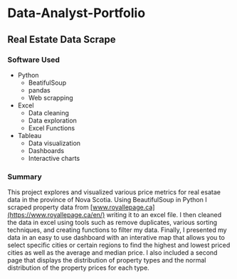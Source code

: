 # Data-Analyst-Portfolio

## Real Estate Data Scrape

### Software Used
  * Python
    - BeatifulSoup
    - pandas
    - Web scrapping
  * Excel
    - Data cleaning
    - Data exploration
    - Excel Functions
  * Tableau
    - Data visualization
    - Dashboards
    - Interactive charts
    
### Summary
This project explores and visualized various price metrics for real esatae data in the province of Nova Scotia. Using BeautifulSoup in Python I scraped property data from [www.royallepage.ca](https://www.royallepage.ca/en/) writing it to an excel file. I then cleaned the data in excel using tools such as remove duplicates, various sorting techniques, and creating functions to filter my data. Finally, I presented my data in an easy to use dashboard with an interative map that allows you to select specific cities or certain regions to find the highest and lowest priced cities as well as the average and median price. I also included a second page that displays the distribution of property types and the normal distribution of the property prices for each type.
